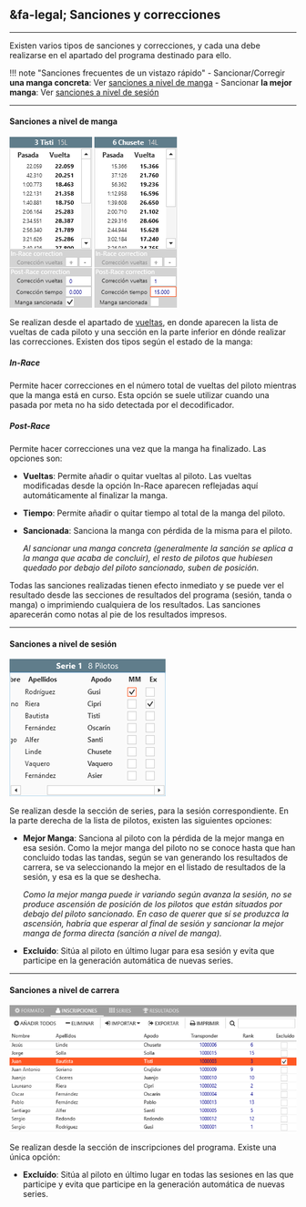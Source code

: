 ## &fa-legal; Sanciones y correcciones

---

Existen varios tipos de sanciones y correcciones, y cada una debe realizarse en el apartado del programa destinado para ello.

!!! note "Sanciones frecuentes de un vistazo rápido"
	- Sancionar/Corregir **una manga concreta**: Ver [sanciones a nivel de manga](#sanciones-a-nivel-de-manga)
	- Sancionar **la mejor manga**: Ver [sanciones a nivel de sesión](#sanciones-a-nivel-de-sesion)

---

#### Sanciones a nivel de manga

![Sanciones manga](../img/heatpunishments.png)

Se realizan desde el apartado de [vueltas](../user-guide/heats.md#vueltas), en donde aparecen la lista de vueltas de cada piloto y una sección en la parte inferior en dónde realizar las correcciones. Existen dos tipos según el estado de la manga:

##### In-Race

Permite hacer correcciones en el número total de vueltas del piloto mientras que la manga está en curso. Esta opción se suele utilizar cuando una pasada por meta no ha sido detectada por el decodificador.

##### Post-Race

Permite hacer correcciones una vez que la manga ha finalizado. Las opciones son:

- **Vueltas**: Permite añadir o quitar vueltas al piloto. Las vueltas modificadas desde la opción In-Race aparecen reflejadas aquí automáticamente al finalizar la manga.

- **Tiempo**: Permite añadir o quitar tiempo al total de la manga del piloto.

- **Sancionada**: Sanciona la manga con pérdida de la misma para el piloto. 
	
	*Al sancionar una manga concreta (generalmente la sanción se aplica a la manga que acaba de concluir), el resto de pilotos que hubiesen quedado por debajo del piloto sancionado, suben de posición.*

Todas las sanciones realizadas tienen efecto inmediato y se puede ver el resultado desde las secciones de resultados del programa (sesión, tanda o manga) o imprimiendo cualquiera de los resultados. Las sanciones aparecerán como notas al pie de los resultados impresos.

---

#### Sanciones a nivel de sesión

![Sanciones sesión](../img/sessionpunishments.png)

Se realizan desde la sección de series, para la sesión correspondiente. En la parte derecha de la lista de pilotos, existen las siguientes opciones:

- **Mejor Manga**: Sanciona al piloto con la pérdida de la mejor manga en esa sesión. Como la mejor manga del piloto no se conoce hasta que han concluido todas las tandas, según se van generando los resultados de carrera, se va seleccionando la mejor en el listado de resultados de la sesión, y esa es la que se deshecha. 

	*Como la mejor manga puede ir variando según avanza la sesión, no se produce ascensión de posición de los pilotos que están situados por debajo del piloto sancionado. En caso de querer que sí se produzca la ascensión, habría que esperar al final de sesión y sancionar la mejor manga de forma directa (sanción a nivel de manga).*

- **Excluído**: Sitúa al piloto en último lugar para esa sesión y evita que participe en la generación automática de nuevas series.

---

#### Sanciones a nivel de carrera

![Sanciones carrera](../img/racepunishments.png)

Se realizan desde la sección de inscripciones del programa. Existe una única opción:

- **Excluído**: Sitúa al piloto en último lugar en todas las sesiones en las que participe y evita que participe en la generación automática de nuevas series.

